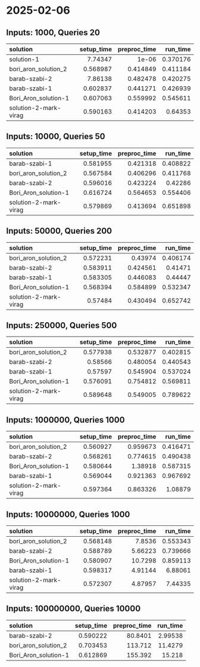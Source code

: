 # 2025-02-06

## Inputs: 1000, Queries 20

| solution              |   setup_time |   preproc_time |   run_time |
|:----------------------|-------------:|---------------:|-----------:|
| solution-1            |     7.74347  |       1e-06    |   0.370176 |
| bori_aron_solution_2  |     0.568987 |       0.414849 |   0.411184 |
| barab-szabi-2         |     7.86138  |       0.482478 |   0.420275 |
| barab-szabi-1         |     0.602837 |       0.441271 |   0.426939 |
| Bori_Aron_solution-1  |     0.607063 |       0.559992 |   0.545611 |
| solution-2-mark-virag |     0.590163 |       0.414203 |   0.64353  |

## Inputs: 10000, Queries 50

| solution              |   setup_time |   preproc_time |   run_time |
|:----------------------|-------------:|---------------:|-----------:|
| barab-szabi-1         |     0.581955 |       0.421318 |   0.408822 |
| bori_aron_solution_2  |     0.567584 |       0.406296 |   0.411768 |
| barab-szabi-2         |     0.596016 |       0.423224 |   0.42286  |
| Bori_Aron_solution-1  |     0.616724 |       0.564653 |   0.554406 |
| solution-2-mark-virag |     0.579869 |       0.413694 |   0.651898 |

## Inputs: 50000, Queries 200

| solution              |   setup_time |   preproc_time |   run_time |
|:----------------------|-------------:|---------------:|-----------:|
| bori_aron_solution_2  |     0.572231 |       0.43974  |   0.406174 |
| barab-szabi-2         |     0.583911 |       0.424561 |   0.41471  |
| barab-szabi-1         |     0.583305 |       0.446083 |   0.44447  |
| Bori_Aron_solution-1  |     0.568394 |       0.584899 |   0.532347 |
| solution-2-mark-virag |     0.57484  |       0.430494 |   0.652742 |

## Inputs: 250000, Queries 500

| solution              |   setup_time |   preproc_time |   run_time |
|:----------------------|-------------:|---------------:|-----------:|
| bori_aron_solution_2  |     0.577938 |       0.532877 |   0.402815 |
| barab-szabi-2         |     0.58566  |       0.480054 |   0.440543 |
| barab-szabi-1         |     0.57597  |       0.545904 |   0.537024 |
| Bori_Aron_solution-1  |     0.576091 |       0.754812 |   0.569811 |
| solution-2-mark-virag |     0.589648 |       0.549005 |   0.789622 |

## Inputs: 1000000, Queries 1000

| solution              |   setup_time |   preproc_time |   run_time |
|:----------------------|-------------:|---------------:|-----------:|
| bori_aron_solution_2  |     0.560927 |       0.959673 |   0.416471 |
| barab-szabi-2         |     0.568261 |       0.774615 |   0.490438 |
| Bori_Aron_solution-1  |     0.580644 |       1.38918  |   0.587315 |
| barab-szabi-1         |     0.569044 |       0.921363 |   0.967692 |
| solution-2-mark-virag |     0.597364 |       0.863326 |   1.08879  |

## Inputs: 10000000, Queries 1000

| solution              |   setup_time |   preproc_time |   run_time |
|:----------------------|-------------:|---------------:|-----------:|
| bori_aron_solution_2  |     0.568148 |        7.8536  |   0.553343 |
| barab-szabi-2         |     0.588789 |        5.66223 |   0.739666 |
| Bori_Aron_solution-1  |     0.580907 |       10.7298  |   0.859113 |
| barab-szabi-1         |     0.598317 |        4.91144 |   6.88061  |
| solution-2-mark-virag |     0.572307 |        4.87957 |   7.44335  |

## Inputs: 100000000, Queries 10000

| solution             |   setup_time |   preproc_time |   run_time |
|:---------------------|-------------:|---------------:|-----------:|
| barab-szabi-2        |     0.590222 |        80.8401 |    2.99538 |
| bori_aron_solution_2 |     0.703453 |       113.712  |   11.4279  |
| Bori_Aron_solution-1 |     0.612869 |       155.392  |   15.218   |